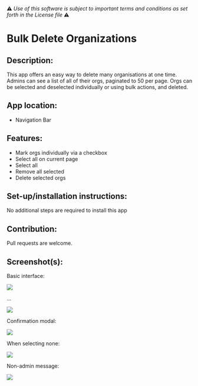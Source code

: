 :warning: *Use of this software is subject to important terms and conditions as set forth in the License file* :warning:

# Bulk Delete Organizations

## Description:

This app offers an easy way to delete many organisations at one time. Admins can see a list of all of their orgs, paginated to 50 per page. Orgs can be selected and deselected individually or using bulk actions, and deleted.

## App location:

* Navigation Bar

## Features:

* Mark orgs individually via a checkbox
* Select all on current page
* Select all
* Remove all selected
* Delete selected orgs

## Set-up/installation instructions:

No additional steps are required to install this app

## Contribution:

Pull requests are welcome.

## Screenshot(s):

Basic interface:

![](http://i.imgur.com/oMHZipo.png)

...

![](http://i.imgur.com/rMruxtY.png)

Confirmation modal:

![](http://i.imgur.com/83x8OCJ.png)

When selecting none:

![](http://i.imgur.com/ptzFXGD.png)

Non-admin message:

![](http://i.imgur.com/Q27fsGc.png)
